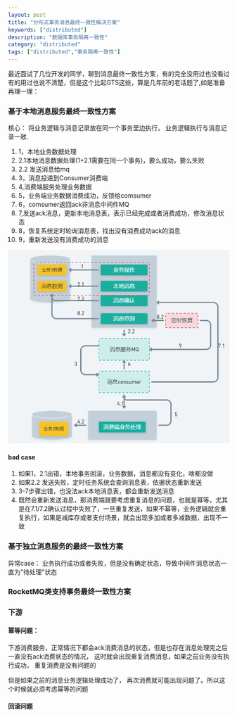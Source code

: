 ```yaml
---
layout: post
title: "分布式事务消息最终一致性解决方案"
keywords: ["distributed"]
description: "数据库事务隔离一致性"
category: "distributed"
tags: ["distributed","事务隔离一致性"]
---
```


最近面试了几位开发的同学，聊到消息最终一致性方案，有的完全没用过也没看过有的用过也说不清楚，但是这个比起GTS这些，算是几年前的老话题了,如是准备再理一理：



###  基于本地消息服务最终一致性方案
核心： 将业务逻辑与消息记录放在同一个事务里边执行， 业务逻辑执行与消息记录一致.   
1. 1，本地业务数据处理
2. 2.1本地消息数据处理(1+2.1需要在同一个事务)，要么成功，要么失败
3. 2.2 发送消息给mq
4. 3，消息投递到Consumer消费端
5. 4,消费端服务处理业务数据
6. 5，业务端业务数据消费成功，反馈给comsumer
7. 6，comsumer返回ack非消息中间件MQ
8. 7,发送ack消息，更新本地消息表，表示已经完成或者消费成功，修改消息状态
8. 8，恢复系统定时轮询消息表，找出没有消费成功ack的消息
9. 9，重新发送没有消费成功的消息

![主要流程图](https://raw.githubusercontent.com/2pc/2pc.github.io/master/_posts/images/ts.png)

#### bad case
1. 如果1，2.1出错，本地事务回滚，业务数据，消息都没有变化，啥都没做
2. 如果2.2 发送失败，定时任务系统会查询消息表，依据状态重新发送
3. 3-7步骤出错，也没法ack本地消息表，都会重新发送消息
4. 既然会重新发送消息，那消费端就要考虑重复消息的问题，也就是幂等，尤其是在7.1/7.2确认过程中失败了，一旦重复发送，如果不幂等，业务逻辑就会重复执行，如果是减库存或者支付场景，就会出现多加或者多减数据，出现不一致


### 基于独立消息服务的最终一致性方案

异常case： 业务执行成功或者失败，但是没有确定状态，导致中间件消息状态一直为"待处理"状态

###  RocketMQ类支持事务最终一致性方案



### 下游
#### 幂等问题：
下游消费服务，正常情况下都会ack消费消息的状态，但是也存在消息处理完之后一直没有ack消费状态的情况， 这时就会出现重复消费消息，如果之前业务没有执行成功， 重复消费是没有问题的

但是如果之前的消息业务逻辑处理成功了， 再次消费就可能出现问题了。所以这个时候就必须考虑幂等的问题
#### 回滚问题
